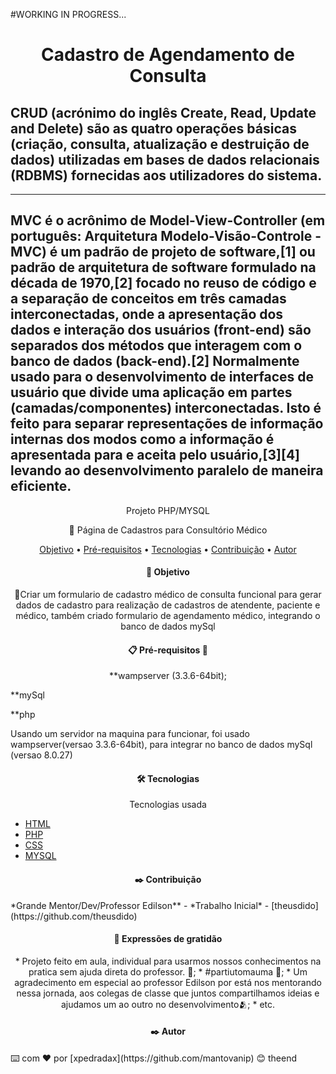 
#WORKING IN PROGRESS...

 <h1 align="center">Cadastro de Agendamento de Consulta</h1>

<h2 alingn="center">
CRUD (acrónimo do inglês Create, Read, Update and Delete) são as quatro operações básicas (criação, consulta, atualização e destruição de dados) utilizadas em bases de dados relacionais (RDBMS) fornecidas aos utilizadores do sistema.</h2>
<hr>
<h2 alingn="center">MVC é o acrônimo de Model-View-Controller (em português: Arquitetura Modelo-Visão-Controle - MVC) é um padrão de projeto de software,[1] ou padrão de arquitetura de software formulado na década de 1970,[2] focado no reuso de código e a separação de conceitos em três camadas interconectadas, onde a apresentação dos dados e interação dos usuários (front-end) são separados dos métodos que interagem com o banco de dados (back-end).[2]
Normalmente usado para o desenvolvimento de interfaces de usuário que divide uma aplicação em partes (camadas/componentes) interconectadas. Isto é feito para separar representações de informação internas dos modos como a informação é apresentada para e aceita pelo usuário,[3][4] levando ao desenvolvimento paralelo de maneira eficiente.</h2>

<p align="center">Projeto PHP/MYSQL</p>



<p align="center">🚀 Página de Cadastros para Consultório Médico</p>

<p align="center">
 <a href="#objetivo">Objetivo</a> •
 <a href="#Pré-requisitos">Pré-requisitos</a> •
 <a href="#tecnologias">Tecnologias</a> • 
 <a href="#contribuicao">Contribuição</a> • 
 <a href="#autor">Autor</a>
</p>



<h4 align="center">  🚀 Objetivo </h4>


<p align="center">🚀Criar um formulario de cadastro médico de consulta funcional para gerar dados de cadastro para realização de cadastros de atendente, paciente e médico, também criado formulario de agendamento médico, integrando o banco de dados mySql</p>



<h4 align="center"> 
📋 Pré-requisitos 🚧
</h4>


<p align="center" >**wampserver (3.3.6-64bit);

**mySql

**php

Usando um servidor na maquina para funcionar, 
foi usado wampserver(versao 3.3.6-64bit), para integrar no banco de dados mySql (versao 8.0.27)
</p>


<h4 align="center">  🛠️ Tecnologias </h4>

<p align="center">Tecnologias usada</p>

- [HTML](https://https://www.w3schools.com/html/default.asp)
- [PHP](https://https://https://www.w3schools.com/php/default.asp)
- [CSS](https://https://www.w3schools.com/css/css_intro.asp)
- [MYSQL](https://https://https://www.w3schools.com/sql/default.asp)

<h4 align="center"> 
✒️ Contribuição
</h4>
*Grande Mentor/Dev/Professor Edilson** - *Trabalho Inicial* - [theusdido](https://github.com/theusdido)

<h4 align="center"> 
 🎁 Expressões de gratidão
</h4>

<p align="center">
* Projeto feito em aula, individual para usarmos nossos conhecimentos na pratica sem ajuda direta do professor. 📢;
* #partiutomauma  🍺;
* Um agradecimento em especial ao professor Edilson por está nos mentorando nessa jornada, aos colegas de classe que juntos compartilhamos ideias
e ajudamos um ao outro no desenvolvimento🫂;
* etc.</p>


<h4 align="center"> 
✒️ Autor
</h4>
⌨️ com ❤️ por [xpedradax](https://github.com/mantovanip) 😊
theend
